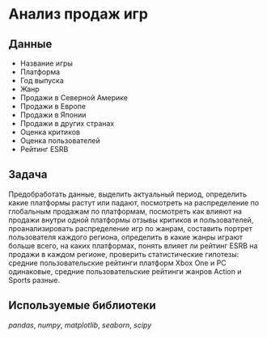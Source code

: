 # Анализ продаж игр
## Данные
- Название игры
- Платформа
- Год выпуска
- Жанр
- Продажи в Северной Америке
- Продажи в Европе
- Продажи в Японии
- Продажи в других странах
- Оценка критиков
- Оценка пользователей
- Рейтинг ESRB
## Задача
Предобработать данные, выделить актуальный период, определить какие платформы растут или падают, посмотреть на распределение по глобальным продажам по платформам, посмотреть как влияют на продажи внутри одной платформы отзывы критиков и пользователей, проанализировать распределение игр по жанрам, составить портрет пользователя каждого региона, определить в какие жанры играют больше всего, на каких платформах, понять влияет ли рейтинг ESRB на продажи в каждом регионе, проверить статистические гипотезы: средние пользовательские рейтинги платформ Xbox One и PC одинаковые, средние пользовательские рейтинги жанров Action и Sports разные.
## Используемые библиотеки
*pandas*, *numpy*, *matplotlib*, *seaborn*, *scipy*
